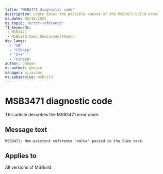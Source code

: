 ```yaml
---
title: "MSB3471 diagnostic code"
description: Learn about the possible causes of the MSB3471 build error, and get troubleshooting tips.
ms.date: 05/16/2025
ms.topic: "error-reference"
f1_keywords:
 - MSB3471
 - MSBuild.SGen.ResourceNotFound
dev_langs:
  - "VB"
  - "CSharp"
  - "C++"
  - "FSharp"
author: ghogen
ms.author: ghogen
manager: mijacobs
ms.subservice: msbuild
---
```


# MSB3471 diagnostic code

<!-- :::ErrorDefinitionDescription::: -->
<!-- :::editable-content name="introDescription"::: -->
This article describes the MSB3471 error code.
<!-- :::editable-content-end::: -->

## Message text

<!-- :::editable-content name="messageText"::: -->
`MSB3471: Non-existent reference 'value' passed to the SGen task.`
<!-- :::editable-content-end::: -->
<!-- MSB3471: Non-existent reference "{0}" passed to the SGen task. -->

<!-- :::editable-content name="postOutputDescription"::: -->
<!--
{StrBegin="MSB3471: "}
-->
<!-- :::editable-content-end::: -->
<!-- :::ErrorDefinitionDescription-end::: -->

## Applies to

All versions of MSBuild
